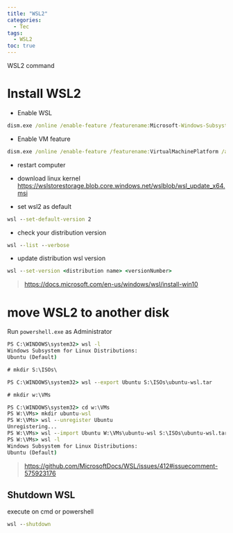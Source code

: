 ```yaml
---
title: "WSL2"
categories:
  - Tec
tags:
  - WSL2
toc: true
---
```

WSL2 command

# Install WSL2

- Enable WSL

```bat
dism.exe /online /enable-feature /featurename:Microsoft-Windows-Subsystem-Linux /all /norestart
```

- Enable VM feature

```bat
dism.exe /online /enable-feature /featurename:VirtualMachinePlatform /all /norestart
```

- restart computer

- download linux kernel 
<https://wslstorestorage.blob.core.windows.net/wslblob/wsl_update_x64.msi>

- set wsl2 as default

```bat
wsl --set-default-version 2
```

- check your distribution version

```bat
wsl --list --verbose
```

- update distribution wsl version

```bat
wsl --set-version <distribution name> <versionNumber>
```

> <https://docs.microsoft.com/en-us/windows/wsl/install-win10>

# move WSL2 to another disk

Run `powershell.exe` as Administrator

```bat
PS C:\WINDOWS\system32> wsl -l
Windows Subsystem for Linux Distributions:
Ubuntu (Default)

# mkdir S:\ISOs\

PS C:\WINDOWS\system32> wsl --export Ubuntu S:\ISOs\ubuntu-wsl.tar

# mkdir w:\VMs

PS C:\WINDOWS\system32> cd w:\VMs
PS W:\VMs> mkdir ubuntu-wsl
PS W:\VMs> wsl --unregister Ubuntu
Unregistering...
PS W:\VMs> wsl --import Ubuntu W:\VMs\ubuntu-wsl S:\ISOs\ubuntu-wsl.tar
PS W:\VMs> wsl -l
Windows Subsystem for Linux Distributions:
Ubuntu (Default)
```

> <https://github.com/MicrosoftDocs/WSL/issues/412#issuecomment-575923176>

## Shutdown WSL

execute on cmd or powershell

```bat
wsl --shutdown
```
